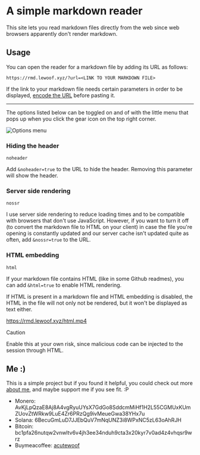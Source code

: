 # A simple markdown reader

This site lets you read markdown files directly from the web since web browsers apparently don't render markdown.

## Usage

You can open the reader for a markdown file by adding its URL as follows:

`https://rmd.lewoof.xyz/?url=<LINK TO YOUR MARKDOWN FILE>`

If the link to your markdown file needs certain parameters in order to be displayed, [encode the URL](https://www.urlencoder.io/) before pasting it.

---

The options listed below can be toggled on and of with the little menu that pops up when you click the gear icon on the top right corner.

![Options menu](https://rmd.lewoof.xyz/options.png)

### Hiding the header

`noheader`

Add `&noheader=true` to the URL to hide the header. Removing this parameter will show the header.

### Server side rendering

`nossr`

I use server side rendering to reduce loading times and to be compatible with browsers that don't use JavaScript. However, if you want to turn it off (to convert the markdown file to HTML on your client) in case the file you're opening is constantly updated and our server cache isn't updated quite as often, add `&nossr=true` to the URL.

### HTML embedding

`html`

If your markdown file contains HTML (like in some Github readmes), you can add `&html=true` to enable HTML rendering.

If HTML is present in a markdown file and HTML embedding is disabled, the HTML in the file will not only not be rendered, but it won't be displayed as text either.

https://rmd.lewoof.xyz/html.mp4

> [!CAUTION]
> Enable this at your own risk, since malicious code can be injected to the session through HTML.

## Me :)

This is a simple project but if you found it helpful, you could check out more [about me](https://rmd.lewoof.xyz/?url=https://raw.githubusercontent.com/ACuteWoof/ACuteWoof/refs/heads/main/README.md&html=true), and maybe support me if you see fit. :P

- Monero: AvKjLpQzaE8Aj8A4vgRyuUYsX7GdGo8SddcmMiHf1H2L55CGMUxKUmZUovZtWRkw9LuE4Zr6PRzQg9ivMeueGwa38YHx7u
- Solana: 6BecuGmLuD7JJEbQuV7mNqUNZ3i8WPxNC5zL63oAhRJH
- Bitcoin: bc1pfa26nutqw2vnwltv6v4jh3ee34nduh9cta3x20kyr7v0ad4z4vhqsr9wrz
- Buymeacoffee: [acutewoof](https://buymeacoffee.com/acutewoof)
